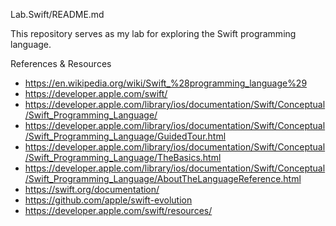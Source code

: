 Lab.Swift/README.md

This repository serves as my lab for exploring the Swift programming language.

References & Resources
* https://en.wikipedia.org/wiki/Swift_%28programming_language%29
* https://developer.apple.com/swift/
* https://developer.apple.com/library/ios/documentation/Swift/Conceptual/Swift_Programming_Language/
* https://developer.apple.com/library/ios/documentation/Swift/Conceptual/Swift_Programming_Language/GuidedTour.html
* https://developer.apple.com/library/ios/documentation/Swift/Conceptual/Swift_Programming_Language/TheBasics.html
* https://developer.apple.com/library/ios/documentation/Swift/Conceptual/Swift_Programming_Language/AboutTheLanguageReference.html
* https://swift.org/documentation/
* https://github.com/apple/swift-evolution
* https://developer.apple.com/swift/resources/
